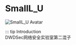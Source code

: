 # SmallL_U

<img :src="$withBase('/avatars/SmallL_U.jpg')" alt="SmallL_U Avatar">

::: tip Introduction  
DWDSec网络安全实验室第二混子

